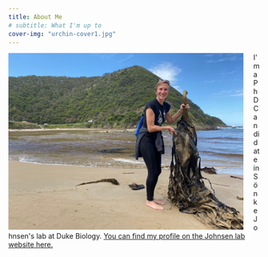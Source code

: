 ```yaml
---
title: About Me
# subtitle: What I'm up to
cover-img: "urchin-cover1.jpg"
---
```


<img style="float: left; padding-right: 20px;" width="470" src="/australia_kelp.JPG">

I'm a PhD Candidate in Sönke Johnsen's lab at Duke Biology. [You can find my profile on the Johnsen lab website here.](https://opticsoflife.org/people/julia.html)
